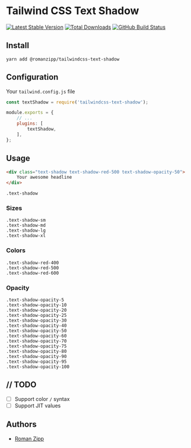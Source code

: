 # Tailwind CSS Text Shadow

[![Latest Stable Version](https://img.shields.io/npm/v/@romanzipp/tailwindcss-text-shadow?style=flat-square)](https://www.npmjs.com/package/@romanzipp/tailwindcss-text-shadow)
[![Total Downloads](https://img.shields.io/npm/dy/@romanzipp/tailwindcss-text-shadow?style=flat-square)](https://www.npmjs.com/package/@romanzipp/tailwindcss-text-shadow)
[![GitHub Build Status](https://img.shields.io/github/workflow/status/romanzipp/tailwindcss-text-shadow/Lint?style=flat-square)](https://github.com/romanzipp/tailwindcss-text-shadow/actions)

## Install

```shell
yarn add @romanzipp/tailwindcss-text-shadow
```

## Configuration

Your `tailwind.config.js` file

```js
const textShadow = require('tailwindcss-text-shadow');

module.exports = {
    // ...
    plugins: [
        textShadow,
    ],
};
```

## Usage

```html
<div class="text-shadow text-shadow-red-500 text-shadow-opacity-50">
    Your awesome headline
</div>

```
```
.text-shadow
```

### Sizes

```
.text-shadow-sm
.text-shadow-md
.text-shadow-lg
.text-shadow-xl
```

### Colors

```
.text-shadow-red-400
.text-shadow-red-500
.text-shadow-red-600
```

### Opacity

```
.text-shadow-opacity-5
.text-shadow-opacity-10
.text-shadow-opacity-20
.text-shadow-opacity-25
.text-shadow-opacity-30
.text-shadow-opacity-40
.text-shadow-opacity-50
.text-shadow-opacity-60
.text-shadow-opacity-70
.text-shadow-opacity-75
.text-shadow-opacity-80
.text-shadow-opacity-90
.text-shadow-opacity-95
.text-shadow-opacity-100
```

## // TODO

- [ ] Support color `/` syntax
- [ ] Support JIT values

## Authors

- [Roman Zipp](https://github.com/romanzipp)
